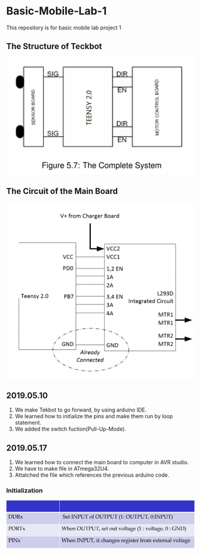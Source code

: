# Basic-Mobile-Lab-1
This repository is for basic mobile lab project 1

## The Structure of Teckbot
![](2.PNG)

## The Circuit of the Main Board
![](1.PNG)

## 2019.05.10
1. We make Tekbot to go forward, by using arduino IDE.
2. We learned how to initialize the pins and make them run by loop statement.
3. We added the switch fuction(Pull-Up-Mode).

## 2019.05.17
1. We learned how to connect the main board to computer in AVR studio.
2. We have to make file in ATmega32U4.
3. Attatched the file which references the previous arduino code.

### Initialization
![](3.PNG)

